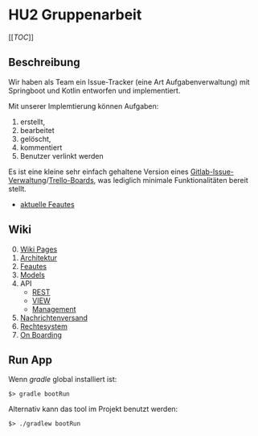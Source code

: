 # HU2 Gruppenarbeit
[[_TOC_]]
## Beschreibung
Wir haben als Team ein Issue-Tracker (eine Art Aufgabenverwaltung) mit Springboot und Kotlin entworfen und implementiert.

Mit unserer Implemtierung können Aufgaben:
1. erstellt,
2. bearbeitet
3. gelöscht,
4. kommentiert
5. Benutzer verlinkt werden 

Es ist eine kleine sehr einfach gehaltene Version eines [Gitlab-Issue-Verwaltung](https://docs.gitlab.com/ee/user/project/issue_board.html)/[Trello-Boards](https://trello.com/de), was lediglich minimale Funktionalitäten bereit stellt.
- [aktuelle Feautes](2.1-Feature)


## Wiki
0. [Wiki Pages](./../../wikis/pages)
1. [Architektur](./../../wikis/2-Architektur)
2. [Feautes](./../../wikis/2.1-Feature)
3. [Models](./../../wikis/2.2-Models)
4. API
   - [REST](./../../wikis/3-API/1-REST)
   - [VIEW](./../../wikis/3-API/2-VIEW)
   - [Management](./../../wikis/3-API/3-Management)
5. [Nachrichtenversand](./../../wikis/4-Nachrichtenversand)
6. [Rechtesystem](./../../wikis/5-Rechtesystem)
7. [On Boarding](./../../wikis/6-On-Boarding)





## Run App
Wenn *gradle* global installiert ist:
```
$> gradle bootRun
```

Alternativ kann das tool im Projekt benutzt werden:
```
$> ./gradlew bootRun
```

